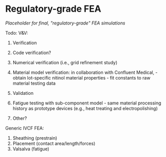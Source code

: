 # Regulatory-grade FEA

*Placeholder for final, "regulatory-grade" FEA simulations*

Todo:
V&V:

1. Verification
  1. Code verification?
  2. Numerical verification (i.e., grid refinement study)
  3. Material model verification: in collaboration with Confluent Medical, 
    - obtain lot-specific nitinol material properties
    - fit constants to raw material testing data 
    
2. Validation
  1. Fatigue testing with sub-component model
    - same material processing history as prototype devices (e.g., heat treating and electropolishing)
  2. Other?
  
Generic IVCF FEA:

1. Sheathing (prestrain)
2. Placement (contact area/length/forces)
3. Valsalva (fatigue)
